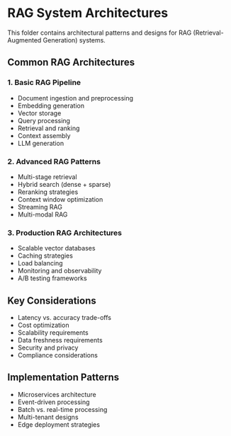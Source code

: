 # RAG System Architectures

This folder contains architectural patterns and designs for RAG (Retrieval-Augmented Generation) systems.

## Common RAG Architectures

### 1. Basic RAG Pipeline
- Document ingestion and preprocessing
- Embedding generation
- Vector storage
- Query processing
- Retrieval and ranking
- Context assembly
- LLM generation

### 2. Advanced RAG Patterns
- Multi-stage retrieval
- Hybrid search (dense + sparse)
- Reranking strategies
- Context window optimization
- Streaming RAG
- Multi-modal RAG

### 3. Production RAG Architectures
- Scalable vector databases
- Caching strategies
- Load balancing
- Monitoring and observability
- A/B testing frameworks

## Key Considerations
- Latency vs. accuracy trade-offs
- Cost optimization
- Scalability requirements
- Data freshness requirements
- Security and privacy
- Compliance considerations

## Implementation Patterns
- Microservices architecture
- Event-driven processing
- Batch vs. real-time processing
- Multi-tenant designs
- Edge deployment strategies 